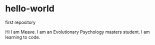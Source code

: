 # hello-world
first repository

Hi I am Meave. I am an Evolutionary Psychology masters student. I am learning to code. 
